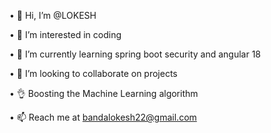 •	👋 Hi, I’m @LOKESH

•	👀 I’m interested in coding

•	🌱 I’m currently learning spring boot security and angular 18

•	💞️ I’m looking to collaborate on projects

• 👌 Boosting the Machine Learning algorithm

•	📫 Reach me at bandalokesh22@gmail.com

